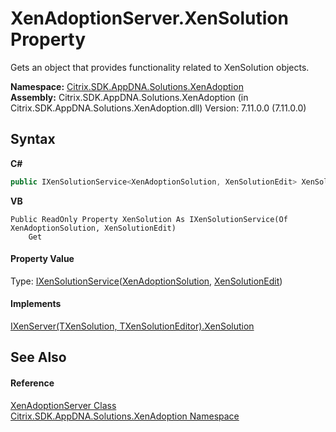 # XenAdoptionServer.XenSolution Property 
 

Gets an object that provides functionality related to XenSolution objects.

**Namespace:**&nbsp;<a href="2a3ca15a-daca-4e24-783c-63ca2cba5f92">Citrix.SDK.AppDNA.Solutions.XenAdoption</a><br />**Assembly:**&nbsp;Citrix.SDK.AppDNA.Solutions.XenAdoption (in Citrix.SDK.AppDNA.Solutions.XenAdoption.dll) Version: 7.11.0.0 (7.11.0.0)

## Syntax

**C#**
```csharp
public IXenSolutionService<XenAdoptionSolution, XenSolutionEdit> XenSolution { get; }
```

**VB**
```vbnet
Public ReadOnly Property XenSolution As IXenSolutionService(Of XenAdoptionSolution, XenSolutionEdit)
	Get
```


#### Property Value
Type: <a href="2be94c2a-7033-091c-56dc-00aacd0d0b6b">IXenSolutionService</a>(<a href="257383db-8875-0a8f-2365-573f372e35da">XenAdoptionSolution</a>, <a href="dea89004-c46d-5881-217a-73ca581d591d">XenSolutionEdit</a>)

#### Implements
<a href="a862c286-a312-b802-c41a-0b6a7ee61b0e">IXenServer(TXenSolution, TXenSolutionEditor).XenSolution</a><br />

## See Also


#### Reference
<a href="649042cb-17ca-e079-9359-1a07fbb93aec">XenAdoptionServer Class</a><br /><a href="2a3ca15a-daca-4e24-783c-63ca2cba5f92">Citrix.SDK.AppDNA.Solutions.XenAdoption Namespace</a><br />